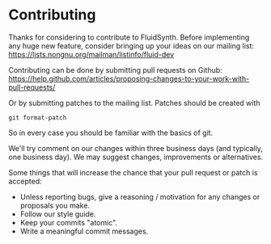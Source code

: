 # Contributing

Thanks for considering to contribute to FluidSynth. Before implementing
any huge new feature, consider bringing up your ideas on our mailing list:
https://lists.nongnu.org/mailman/listinfo/fluid-dev

Contributing can be done by submitting pull requests on Github:
https://help.github.com/articles/proposing-changes-to-your-work-with-pull-requests/

Or by submitting patches to the mailing list. Patches should be created with

```
git format-patch
```

So in every case you should be familiar with the basics of git.

We'll try comment on our changes within three business days
(and typically, one business day). We may suggest
changes, improvements or alternatives.

Some things that will increase the chance that your pull request or patch is accepted:

* Unless reporting bugs, give a reasoning / motivation for any changes or proposals you make.
* Follow our style guide.
* Keep your commits "atomic".
* Write a meaningful commit messages.

